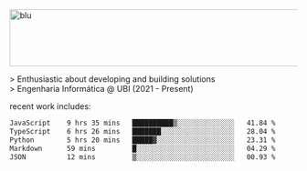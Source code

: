 
<img width="1415" height="100" alt="blu" src="https://github.com/rdsilva01/rdsilva01/assets/101207588/deb060e5-d035-4f09-b511-e3f50605b207">

\> Enthusiastic about developing and building solutions <br>
\> Engenharia Informática @ UBI (2021 - Present)

<!-- <a href="https://www.rodrigosilva.live/">personal website</a> 🏁 -->

<!-- ![](https://komarev.com/ghpvc/?username=rdsilva01) -->

recent work includes:
<!--START_SECTION:waka-->

```txt
JavaScript    9 hrs 35 mins   ██████████▒░░░░░░░░░░░░░░   41.84 %
TypeScript    6 hrs 26 mins   ███████░░░░░░░░░░░░░░░░░░   28.04 %
Python        5 hrs 20 mins   █████▓░░░░░░░░░░░░░░░░░░░   23.31 %
Markdown      59 mins         █░░░░░░░░░░░░░░░░░░░░░░░░   04.29 %
JSON          12 mins         ▒░░░░░░░░░░░░░░░░░░░░░░░░   00.93 %
```

<!--END_SECTION:waka-->

